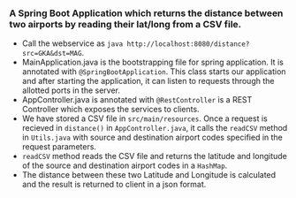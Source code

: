 ### A Spring Boot Application which returns the distance between two airports by reading their lat/long from a CSV file.

* Call the webservice as ```java http://localhost:8080/distance?src=GKA&dst=MAG```.
* MainApplication.java is the bootstrapping file for spring application. It is annotated with ```@SpringBootApplication```. This class starts our application and after starting the application, it can listen to requests through the allotted ports in the server.
* AppController.java is annotated with ```@RestController``` is a REST Controller which exposes the services to clients.
* We have stored a CSV file in ```src/main/resources```. Once a request is recieved in ```distance()``` in ```AppController.java```, it calls the  ```readCSV``` method in ```Utils.java``` with source and destination airport codes specified in the request parameters.
* ```readCSV``` method reads the CSV file and returns the latitude and longitude of the source and destination airport codes in a ```HashMap```.
* The distance between these two Latitude and Longitude is calculated and the result is returned to client in a json format. 

